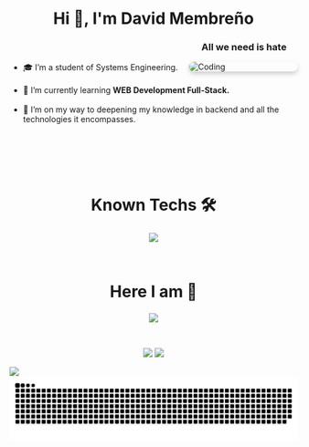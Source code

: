 <h1 align="center">Hi 👋, I'm David Membreño</h1>

<h3 align="right" style="margin-left: 60px;">All we need is hate ‎ ‎ ‎ ‎ ‎ </h3>
<img align="right" alt="Coding" width="190" style="border-radius: 10px; box-shadow: 0 4px 8px rgba(0, 0, 0, 0.2);" src="https://i.pinimg.com/736x/f2/41/cc/f241cc6705fe4ff494f648f99a9fa8c0.jpg" />



<ul>
  <li>🎓 I’m a student of Systems Engineering.</li>
  <br>
  <li>🌱 I’m currently learning <strong>WEB Development Full-Stack.</strong></li>
  <br>
  <li>🚀 I’m on my way to deepening my knowledge in backend and all the technologies it encompasses.</li>

</ul>
<br><br><br><br>

<h1 align="center">Known Techs 🛠️</h1>

<!-- Tech stack icons -->
<p align="center">
  <a href="#">
    <img align="center" src="https://skillicons.dev/icons?i=cs,java,php,py,dotnet,css,html,js,nodejs,mysql,git,github,docker,postman,vscode,fastapi,linux&perline=12" />
  </a>
</p>
<br>

<!-- Connect with me -->
<h1 align="center">Here I am 🤝</h1>
<p align="center">
  <a href="https://www.instagram.com/david.mr00s/">
    <img align="center" src="https://skillicons.dev/icons?i=instagram&perline=12" />
  </a>
</p>
<br>

<!-- GitHub Analytics -->
<p align="center">
  <img height="150" src="https://github-readme-stats.vercel.app/api?username=david-mrios&theme=react&show_icons=true&include_all_commits=true" />
  <img height="150" src="https://github-readme-stats.vercel.app/api/top-langs/?username=david-mrios&theme=react&layout=compact" />
</p>

<!-- Horizontal Divider (Gradient) -->
<img src="https://user-images.githubusercontent.com/73097560/115834477-dbab4500-a447-11eb-908a-139a6edaec5c.gif">

<!-- Snake -->
<div align="center">
  <img src="https://raw.githubusercontent.com/david-mrios/david-mrios/output/github-contribution-grid-snake-dark.svg" alt="snake" />
</div>



